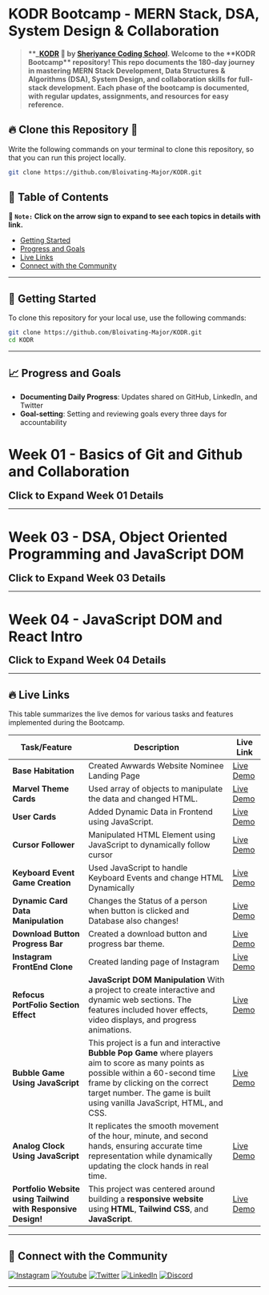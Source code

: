 # **KODR Bootcamp - MERN Stack, DSA, System Design & Collaboration**

> #### **\_[KODR](https://sheryians.com/kodr) 🚀 by [Sheriyance Coding School](https://www.linkedin.com/company/the-sheryians-coding-school/posts/?feedView=all). Welcome to the **KODR Bootcamp\*\* repository! This repo documents the 180-day journey in mastering MERN Stack Development, Data Structures & Algorithms (DSA), System Design, and collaboration skills for full-stack development. Each phase of the bootcamp is documented, with regular updates, assignments, and resources for easy reference.

## 🔥 **Clone this Repository** 💫

Write the following commands on your terminal to clone this repository, so that you can run this project locally.

```bash
git clone https://github.com/Bloivating-Major/KODR.git
```

## 📂 **Table of Contents**

**📌 `Note:` Click on the arrow sign to expand to see each topics in details with link.**

- [Getting Started](#-getting-started)
- [Progress and Goals](#-progress-and-goals)
- [Live Links](#-live-links)
- [Connect with the Community](#-connect-with-the-community)

---

## 🚀 **Getting Started**

To clone this repository for your local use, use the following commands:

```bash
git clone https://github.com/Bloivating-Major/KODR.git
cd KODR
```

---

## 📈 **Progress and Goals**

- **Documenting Daily Progress**: Updates shared on GitHub, LinkedIn, and Twitter
- **Goal-setting**: Setting and reviewing goals every three days for accountability

# Week 01 - Basics of Git and Github and Collaboration

<details>
<summary style="display: inline; font-size: 20px; font-weight: 700; cursor: pointer;" title="Click on me to Expand">Click to Expand Week 01 Details</summary>

## 📚 [ Week 01 - Basics of Git and Github and Collaboration](./Week%201/)

### 💻 [**1.1 - Git and Github**](./Week%201/Week%201.1/)

> **`Topics Covered:` Git and Github Basics -** Installation of Git and Github, Setting username and useremail, Initializing a repository, Making commits, Pull requests, Collaboration, Git status, Push.

- 👨‍💻 [**Lecture Codes**](./Week%201/Week%201.1/Lecture%20Code/notes.txt)
- 📖 [**Notes/Slides & Articles/Blogs Link**](./Week%201/Week%201.1/Notes-Slides-Video_Links/README.md)

### 💻 [**1.2 - Git Conflicts and Git Branching**](./Week%201/Week%201.2/)

> **`Topics Covered:` Git Conflicts and Git Branching -** Revision of Previous Class and then creating a conflict and resolving those conflicts manually using Accept Incoming, Accept Current, Accept Both, Ignore and then Git Branching.

- 👨‍💻 [**Lecture Codes**](./Week%201/Week%201.2/Lecture%20Code/README.md)
- 📖 [**Notes/Slides & Articles/Blogs Link**](./Week%201/Week%201.2/Notes-Slides-Video_Links/README.md)

### 💻 [**1.3 - CSS Responsive Design: Units**](./Week%201/Week%201.3/)

> **`Topics Covered:` CSS Responsive Design: Units -** CSS Units: Percentage (%), rem, em. Introduction to responsive layouts using CSS units. Hands-on project: Flutter Dev Landing Page.

- 👨‍💻 [**Lecture Codes**](./Week%201/Week%201.3/Lecture%20Code/Task1/)
- 📖 [**Notes/Slides & Articles/Blogs Link**](./Week%201/Week%201.3/Notes-Slides-Video_Links/Readme.md)

### 💻 [**1.4 - CSS Responsive Design: Functions**](./Week%201/Week%201.4/)

> **`Topics Covered:` CSS Responsive Design: Functions -** CSS Functions: min, max, and clamp. Applying CSS functions for better responsiveness. Restyling and refining the Flutter Dev Landing Page project.

- 👨‍💻 [**Lecture Codes**](./Week%201/Week%201.4/Lecture%20Code/Readme.md)
- 📖 [**Notes/Slides & Articles/Blogs Link**](./Week%201/Week%201.4/Notes-Slides-Video_Links/Readme.md)

### 💻 [**1.5 - Awwwards Website: Building and Responsiveness**](./Week%201/Week%201.5/)

> **`Topics Covered:` Awwwards Website: Building and Responsiveness -** CSS Functions: min, max, and clamp. Applying CSS functions for better responsiveness. Restyling and refining the Flutter Dev Landing Page project.

- 👨‍💻 [**Lecture Codes**](./Week%201/Week%201.5/Lecture%20Code/Landing%20Page/)
- 📖 [**Notes/Slides & Articles/Blogs Link**](./Week%201/Week%201.5/Notes-Slides-Video_Links/Readme.md)

</details>

---

# Week 03 - DSA, Object Oriented Programming and JavaScript DOM

<details>
<summary style="display: inline; font-size: 20px; font-weight: 700; cursor: pointer;" title="Click on me to Expand">Click to Expand Week 03 Details</summary>

## 📚 [ Week 03 - DSA, Object Oriented Programming and JavaScript DOM](./Week%203/)

### 💻 [**3.1 - OOP and DOM Manipulation**](./Week%203/Week%203.1)

> **`Topics Covered:` OOP and DOM Manipulation -** I explored and implemented today, focusing on JavaScript Classes, Objects, Constructors, and Dynamic Frontend Development using DOM Manipulation and JSON Data Handling.

- 👨‍💻 [**Lecture Codes**](./Week%203/Week%203.1/)
- 📖 [**Notes/Slides & Articles/Blogs Link**](./Week%203/Week%203.1/Readme.md)

### 💻 [**3.2 - OOP and DOM Manipulation**](./Week%203/Week%203.2/)

> **`Topics Covered:` OOP and DOM Manipulation -** I explored and implemented today, focusing on JavaScript Classes, Objects, Constructors, and Dynamic Frontend Development using DOM Manipulation and JSON Data Handling.

- 👨‍💻 [**Lecture Codes**](./Week%203/Week%203.2/)
- 📖 [**Notes/Slides & Articles/Blogs Link**](./Week%203/Week%203.2/Readme.md)

### 💻 [**3.3 - OOP and DOM Manipulation**](./Week%203/Week%203.2/)

> **`Topics Covered:` OOP and DOM Manipulation -** Solved questions which improved logic making and implementation of javascript functions.

- 👨‍💻 [**Lecture Codes**](./Week%203/Week%203.3/Session%201%20DSA/)
- 📖 [**Notes/Slides & Articles/Blogs Link**](./Week%203/Week%203.3/Readme.md)

### 💻 [**3.4 - OOP and DOM Manipulation**](./Week%203/Week%203.4/)

> **`Topics Covered:` OOP and DOM Manipulation -** Explored JavaScript object-oriented programming concepts and implemented interactive DOM-based tasks such as a progress bar and social media post feed.

- 👨‍💻 [**Lecture Codes**](./Week%203/Week%203.4/Readme.md)
- 📖 [**Notes/Slides & Articles/Blogs Link**](./Week%203/Week%203.4/Session%202%20DOM/Readme.md)

### 💻 [**3.5 - OOP and DOM Manipulation**](./Week%203/Week%203.5/)

> **`Topics Covered:` OOP and DOM Manipulation -** Explored JavaScript object-oriented programming concepts and implemented interactive DOM-based tasks such as like feature and social media post feed.

- 👨‍💻 [**Lecture Codes**](./Week%203/Week%203.5/Readme.md)
- 📖 [**Notes/Slides & Articles/Blogs Link**](./Week%203/Week%203.5/Session%201%20DSA/Readme.md)

### 💻 [**3.6 - DOM Manipulation**](./Week%203/Week%203.6/)

> **`Topics Covered:` OOP and DOM Manipulation -** Explored JavaScript object-oriented programming concepts and implemented interactive DOM-based tasks such as like feature and social media post feed.

- 👨‍💻 [**Lecture Codes**](./Week%203/Week%203.6/Readme.md)
- 📖 [**Notes/Slides & Articles/Blogs Link**](./Week%203/Week%203.6/Readme.md)

</details>

---

# Week 04 - JavaScript DOM and React Intro

<details>
<summary style="display: inline; font-size: 20px; font-weight: 700; cursor: pointer;" title="Click on me to Expand">Click to Expand Week 04 Details</summary>

## 📚 [Week 04 - JavaScript DOM and React Intro](./Week%204/)

### 💻 [**4.1 - Advance DOM Manipulation and Logic Building**](./Week%204/Week%204.1/)

> **`Topics Covered:` Advance DOM Manipulation and Logic Building -** The first session focused on solving **JavaScript logic-building questions**, while the second session delved into **JavaScript DOM interactions** to enhance front-end development skills.

- 👨‍💻 [**Lecture Codes**](./Week%204/Week%204.1/)
- 📖 [**Notes/Slides & Articles/Blogs Link**](./Week%204/Week%204.1/Readme.md)

### 💻 [**4.2 - DOM Manipulation Bubble Game**](./Week%204/Week%204.2/)

> **`Topics Covered:` DOM Manipulation Bubble Game -** This project is a fun and interactive **Bubble Pop Game** where players aim to score as many points as possible within a 60-second time frame by clicking on the correct target number. The game is built using vanilla JavaScript, HTML, and CSS.

- 👨‍💻 [**Lecture Codes**](./Week%204/Week%204.2/Session%202%20DOM/)
- 📖 [**Notes/Slides & Articles/Blogs Link**](./Week%204/Week%204.2/Readme.md)

### 💻 [**4.3 - DOM Manipulation Analog Clock with Continuous Movement**](./Week%204/Week%204.3/)

> **`Topics Covered:` DOM Manipulation Analog Clock with Continuous Movement -** This project showcases the implementation of an **animated analog clock** using **JavaScript**. It replicates the smooth movement of the hour, minute, and second hands, ensuring accurate time representation while dynamically updating the clock hands in real time.

- 👨‍💻 [**Lecture Codes**](./Week%204/Week%204.3/Session%202%20DOM/)
- 📖 [**Notes/Slides & Articles/Blogs Link**](./Week%204/Week%204.3/Readme.md)

### 💻 [**4.4 - Creating a Responsive Website with Tailwind CSS**](./Week%204/Week%204.4/)

> **`Topics Covered:` Creating a Responsive Website with Tailwind CSS -** This session was centered around building a **responsive website** using **HTML**, **Tailwind CSS**, and **JavaScript**. The primary objective was to create a visually appealing, user-friendly, and fully responsive web layout. The session also emphasized learning how to leverage Tailwind CSS utilities and responsive design principles.

- 👨‍💻 [**Lecture Codes**](./Week%204/Week%204.4/)
- 📖 [**Notes/Slides & Articles/Blogs Link**](./Week%204/Week%204.4/Readme.md)

### 💻 [**4.5 - Designing a Website using React Components**](./Week%204/Week%204.5/))

> **`Topics Covered:` Designing a Website using React Components -** Explored JavaScript object-oriented programming concepts and implemented interactive DOM-based tasks such as like feature and social media post feed.

- 👨‍💻 [**Lecture Codes**](./Week%203/Week%203.5/Readme.md)
- 📖 [**Notes/Slides & Articles/Blogs Link**](./Week%203/Week%203.5/Session%201%20DSA/Readme.md)

### 💻 [**4.6 - UI/UX and Logic Building using JavaScript**](./Week%204/Week%204.6/)

> **`Topics Covered:` UI/UX and Logic Building using JavaScript -** This session provided a comprehensive introduction to **UI/UX Design** principles, focusing on typography, color theory, and modern design trends. It emphasized the importance of creating visually appealing and user-centric designs.

- 👨‍💻 [**Lecture Codes**](./Week%204/Week%204.6/)
- 📖 [**Notes/Slides & Articles/Blogs Link**](./Week%204/Week%204.6/Readme.md)

</details>

---

## 🔥 **Live Links**

This table summarizes the live demos for various tasks and features implemented during the Bootcamp.

| **Task/Feature**                   | **Description**                                                                  | **Live Link**                                                                                                             |
| ---------------------------------- | -------------------------------------------------------------------------------- | ------------------------------------------------------------------------------------------------------------------------- |
| **Base Habitation**                | Created Awwards Website Nominee Landing Page                                     | [Live Demo](https://bloivating-major.github.io/KODR/Week%201/Week%201.5/Lecture%20Code/Landing%20Page/index.html)         |
| **Marvel Theme Cards**             | Used array of objects to manipulate the data and changed HTML.                   | [Live Demo](https://bloivating-major.github.io/Cards/Task%201/index.html)                                                 |
| **User Cards**                     | Added Dynamic Data in Frontend using JavaScript.                                 | [Live Demo](https://bloivating-major.github.io/KODR/Week%203/Week%203.1/Session%202%20Change%20UI%20with%20JS/index.html) |
| **Cursor Follower**                | Manipulated HTML Element using JavaScript to dynamically follow cursor           | [Live Demo](https://bloivating-major.github.io/KODR/Week%203/Week%203.2/Session%202%20JS%20DOM/Task%201/index.html)       |
| **Keyboard Event Game Creation**   | Used JavaScript to handle Keyboard Events and change HTML Dynamically            | [Live Demo](https://bloivating-major.github.io/KODR/Week%203/Week%203.2/Session%202%20JS%20DOM/Task%202/index.html)       |
| **Dynamic Card Data Manipulation** | Changes the Status of a person when button is clicked and Database also changes! | [Live Demo](https://bloivating-major.github.io/KODR/Week%203/Week%203.2/Session%202%20JS%20DOM/Task%203/index.html)       |
| **Download Button Progress Bar**   | Created a download button and progress bar theme.                                | [Live Demo](https://bloivating-major.github.io/KODR/Week%203/Week%203.4/Session%202%20DOM/Task%201/index.html)       |
| **Instagram FrontEnd Clone**       | Created landing page of Instagram                                                | [Live Demo](https://bloivating-major.github.io/KODR/Week%203/Week%203.4/Session%202%20DOM/Task%202/index.html)       |
| **Refocus PortFolio Section Effect**       | **JavaScript DOM Manipulation** With a project to create interactive and dynamic web sections. The features included hover effects, video displays, and progress animations.                                               | [Live Demo](./Week%204/Week%204.1/Session%201%20DOM/Task%201/index.html)       |
| **Bubble Game Using JavaScript**       | This project is a fun and interactive **Bubble Pop Game** where players aim to score as many points as possible within a 60-second time frame by clicking on the correct target number. The game is built using vanilla JavaScript, HTML, and CSS.                                              | [Live Demo](./Week%204/Week%204.2/Session%202%20DOM/index.html)       |
| **Analog Clock Using JavaScript**       | It replicates the smooth movement of the hour, minute, and second hands, ensuring accurate time representation while dynamically updating the clock hands in real time.                                           | [Live Demo](./Week%204/Week%204.3/Session%202%20DOM/index.html)       |
| **Portfolio Website using Tailwind with Responsive Design!**       | This project was centered around building a **responsive website** using **HTML**, **Tailwind CSS**, and **JavaScript**.                                          | [Live Demo](./Week%204/Week%204.4/Session%202%20TailWind/index.html)       |

---

## 🤝 **Connect with the Community**

[![Instagram](https://img.shields.io/badge/Instagram-E4405F?style=for-the-badge&logo=instagram&logoColor=white)](https://www.instagram.com/sheryians_coding_school/#)
[![Youtube](https://img.shields.io/badge/YouTube-FF0000?style=for-the-badge&logo=youtube&logoColor=white)](https://www.youtube.com/@sheryians)
[![Twitter](https://img.shields.io/badge/Twitter-1DA1F2?style=for-the-badge&logo=twitter&logoColor=white)](https://x.com/sheryians_)
[![LinkedIn](https://img.shields.io/badge/LinkedIn-0077B5?style=for-the-badge&logo=linkedin&logoColor=white)](https://www.linkedin.com/company/the-sheryians-coding-school/posts/?feedView=all)
[![Discord](https://img.shields.io/badge/Discord-7289DA?style=for-the-badge&logo=discord&logoColor=white)](https://discord.com/invite/D23JkFqrgz)

---
